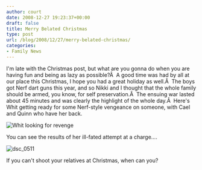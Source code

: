 ```yaml
---
author: court
date: 2008-12-27 19:23:37+00:00
draft: false
title: Merry Belated Christmas
type: post
url: /blog/2008/12/27/merry-belated-christmas/
categories:
- Family News
---
```


I'm late with the Christmas post, but what are you gonna do when you are having fun and being as lazy as possible?Â  A good time was had by all at our place this Christmas, I hope you had a great holiday as well.Â  The boys got Nerf dart guns this year, and so Nikki and I thought that the whole family should be armed, you know, for self preservation.Â  The ensuing war lasted about 45 minutes and was clearly the highlight of the whole day.Â  Here's Whit getting ready for some Nerf-style vengeance on someone, with Cael and Quinn who have her back.

![Whit looking for revenge](http://www.vallentyne.com/blog/wp-content/uploads/2008/12/dsc_0512-300x198.jpg)


You can see the results of her ill-fated attempt at a charge....

![dsc_0511](http://www.vallentyne.com/blog/wp-content/uploads/2008/12/dsc_0511-300x198.jpg)


If you can't shoot your relatives at Christmas, when can you?
